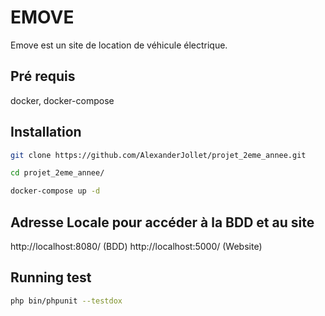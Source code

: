 # EMOVE

Emove est un site de location de véhicule électrique.

## Pré requis
docker, docker-compose

## Installation

```bash
git clone https://github.com/AlexanderJollet/projet_2eme_annee.git
```
```bash
cd projet_2eme_annee/
```
```bash
docker-compose up -d
```

## Adresse Locale pour accéder à la BDD et au site 

http://localhost:8080/ (BDD)
http://localhost:5000/ (Website)


## Running test

```bash
php bin/phpunit --testdox
```
